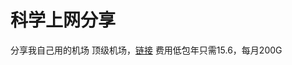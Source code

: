 # 科学上网分享
分享我自己用的机场
顶级机场，[链接](https://xn--mes358a9urctx.com/#/register?code=LliRSi68)
费用低包年只需15.6，每月200G

